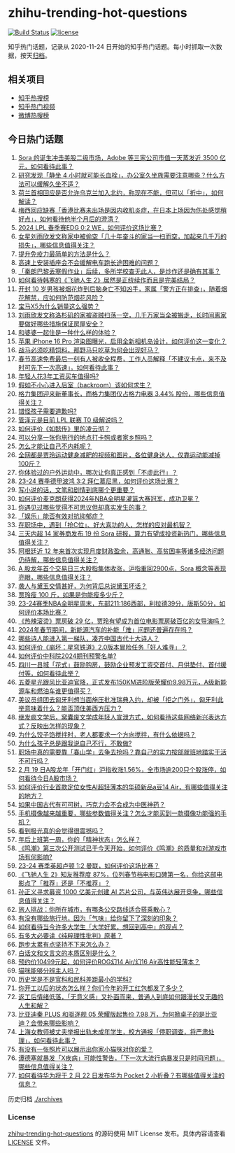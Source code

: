 # zhihu-trending-hot-questions

[![Build Status](https://github.com/justjavac/zhihu-trending-hot-questions/workflows/ci/badge.svg?branch=master)](https://github.com/justjavac/zhihu-trending-hot-questions/actions)
[![license](https://img.shields.io/github/license/justjavac/zhihu-trending-hot-questions)](https://github.com/justjavac/zhihu-trending-hot-questions/blob/master/LICENSE)

知乎热门话题，记录从 2020-11-24
日开始的知乎热门话题。每小时抓取一次数据，按天[归档](./archives)。

## 相关项目

- [知乎热搜榜](https://github.com/justjavac/zhihu-trending-top-search)
- [知乎热门视频](https://github.com/justjavac/zhihu-trending-hot-video)
- [微博热搜榜](https://github.com/justjavac/weibo-trending-hot-search)

## 今日热门话题

<!-- BEGIN -->
<!-- 最后更新时间 Tue Feb 20 2024 10:15:17 GMT+0800 (China Standard Time) -->

1. [Sora 的诞生冲击美股二级市场，Adobe 等三家公司市值一天蒸发近 3500 亿元，如何看待此事？](https://www.zhihu.com/question/644913353)
1. [研究发现「静坐 4 小时就可能长血栓」，办公室久坐族需要注意哪些？什么方法可以缓解久坐不适？](https://www.zhihu.com/question/644897330)
1. [荷兰首相回应是否允许乌克兰加入北约，称现在不能，但可以「折中」，如何解读？](https://www.zhihu.com/question/644863103)
1. [梅西回应缺赛「香港比赛未出场是因内收肌炎症，在日本上场因为伤处感觉稍好点」，如何看待他半个月后的澄清？](https://www.zhihu.com/question/644958069)
1. [2024 LPL 春季赛EDG 0:2 WE，如何评价这场比赛？](https://www.zhihu.com/question/644931657)
1. [女星刘雨欣发文称家中被偷空「几十年奋斗的家当一扫而空，加起来几千万的损失」，哪些信息值得关注？](https://www.zhihu.com/question/644920608)
1. [提升免疫力最简单的方法是什么？](https://www.zhihu.com/question/637872218)
1. [高速上安装插座会不会缓解电车跑长途困难的问题？](https://www.zhihu.com/question/644768483)
1. [「秦朗巴黎丢寒假作业」后续，多所学校查无此人，是炒作还是确有其事？](https://www.zhihu.com/question/644865981)
1. [如何看待韩寒的《飞驰人生 2》居然是正统续作而且是完美结局？](https://www.zhihu.com/question/644458295)
1. [开封 10 岁男孩被烟花炸到后脑身亡不知凶手，家属「警方正在排查」，随着烟花解禁，应如何防范烟花风险？](https://www.zhihu.com/question/644746231)
1. [宝马X5为什么销量这么强势？](https://www.zhihu.com/question/643652573)
1. [刘雨欣发文称洛杉矶的家被盗贼扫荡一空，几千万家当全被搬走，长时间离家要做好哪些措施保证房屋安全？](https://www.zhihu.com/question/644909966)
1. [和婆婆一起住是一种什么样的体验？](https://www.zhihu.com/question/28317131)
1. [苹果 iPhone 16 Pro 渲染图曝光，启用全新相机岛设计，如何评价这一变化？](https://www.zhihu.com/question/644844507)
1. [战马必须吃精饲料，那野马只吃草为何会出现好马？](https://www.zhihu.com/question/28227476)
1. [春节高速免费最后一刻有人被收全程费，工作人员解释「不建议卡点，来不及时可先下一次高速」，如何看待此事？](https://www.zhihu.com/question/644840151)
1. [年轻人花3年工资买车值得吗?](https://www.zhihu.com/question/644046156)
1. [假如不小心进入后室（backroom）该如何求生？](https://www.zhihu.com/question/548332757)
1. [格力集团迎来新董事长，而格力集团仅占格力电器 3.44% 股份，哪些信息值得关注？](https://www.zhihu.com/question/644861787)
1. [错怪孩子需要道歉吗?](https://www.zhihu.com/question/639749626)
1. [管泽元是目前 LPL 联赛 T0 级解说吗？](https://www.zhihu.com/question/644648817)
1. [如何评价《如懿传》里的凌云彻？](https://www.zhihu.com/question/297767498)
1. [可以分享一张你旅行的地点打卡照或者家乡照吗？](https://www.zhihu.com/question/641905803)
1. [怎么才能让自己不内耗呢？](https://www.zhihu.com/question/640157006)
1. [全网都是贾玲运动健身减肥的视频和图片，各位健身达人，仅靠运动能减掉100斤？](https://www.zhihu.com/question/644044798)
1. [你体验过的户外运动中，哪次让你真正感到「不虚此行」？](https://www.zhihu.com/question/641980485)
1. [23-24 赛季德甲波鸿 3:2 拜仁慕尼黑，如何评价这场比赛？](https://www.zhihu.com/question/644821053)
1. [写小说的话，文笔和剧情到底哪个更重要？](https://www.zhihu.com/question/640808667)
1. [如何评价麦克朗获得2024年NBA全明星灌篮大赛冠军，成功卫冕？](https://www.zhihu.com/question/644740499)
1. [你遇见过哪些觉得不可思议但却真实发生的事？](https://www.zhihu.com/question/399355994)
1. [「娱乐」能否有效对抗抑郁症？](https://www.zhihu.com/question/641917643)
1. [在职场中，遇到「抢C位」、好大喜功的人，怎样的应对最机智？](https://www.zhihu.com/question/644756104)
1. [三天内超 14 家券商发布 19 份 Sora 研报，算力有望成投资新热门，哪些信息值得关注？](https://www.zhihu.com/question/644842221)
1. [阿根廷近 12 年来首次实现月度财政盈余，高通胀、高贫困率等诸多经济问题仍待解，哪些信息值得关注？](https://www.zhihu.com/question/644972632)
1. [A 股龙年首个交易日三大股指集体收涨，沪指重回2900点，Sora 概念等表现亮眼，哪些信息值得关注？](https://www.zhihu.com/question/644907039)
1. [袭人与黛玉交情甚好，为何背后总说黛玉坏话？](https://www.zhihu.com/question/413022994)
1. [贾玲瘦 100 斤，如果是你能瘦多少斤？](https://www.zhihu.com/question/644402472)
1. [23-24赛季NBA全明星周末，东部211:186西部，利拉德39分，唐斯50分，如何评价本场比赛？](https://www.zhihu.com/question/644868068)
1. [《热辣滚烫》票房破 29 亿，贾玲有望成为首位电影票房破百亿的女导演吗？](https://www.zhihu.com/question/644382675)
1. [2024年春节期间，新能源汽车的补能「难」问题还普遍存在吗？](https://www.zhihu.com/question/643240918)
1. [哪些诗人能进入第一梯队，凑齐中国古代十大诗人？](https://www.zhihu.com/question/382531537)
1. [如何评价《崩坏：星穹铁道》2.0版本冒险任务「好人难寻」？](https://www.zhihu.com/question/643205549)
1. [如何评价中科院2024期刊预警名单?](https://www.zhihu.com/question/644840549)
1. [四川一县城「花式」鼓励购房，鼓励企业预发工资交首付、月供垫付、首付缓付等，如何看待此举？](https://www.zhihu.com/question/644914622)
1. [五菱星光跟风比亚迪官降，正式发布150KM进阶版荣耀价9.98万元，A级新能源车和燃油车谁更值得买？](https://www.zhihu.com/question/644913493)
1. [美议员组团去匈牙利想当面施压批准瑞典入约，却被「拒之门外」，匈牙利此举意味着什么？能否顶住美西方压力？](https://www.zhihu.com/question/644921646)
1. [继发疯文学后，窝囊废文学成年轻人宣泄方式，如何看待这些网络新兴表达方式？反映出怎样的现象？](https://www.zhihu.com/question/644864065)
1. [为什么饺子馅搅拌时，老人都要求一个方向搅拌，有什么依据吗？](https://www.zhihu.com/question/30242895)
1. [为什么孩子总是跟我说自己不行，不敢做?](https://www.zhihu.com/question/644675001)
1. [职场中真的需要靠「春山学」去争去抢吗？靠自己的实力按部就班地踏实干活不可行吗？](https://www.zhihu.com/question/644756106)
1. [2 月 19 日A股龙年「开门红」沪指收涨1.56%，全市场逾200只个股涨停，如何看待今日A股市场？](https://www.zhihu.com/question/644850208)
1. [如何评价行业首款定位女性AI超轻薄本的华硕新品a豆14 Air，有哪些值得关注的地方？](https://www.zhihu.com/question/644943782)
1. [如果中国古代有可可树，巧克力会不会成为中医神药？](https://www.zhihu.com/question/643372601)
1. [手机摄像越来越重要，哪些参数值得关注？怎么才能买到一款摄像功能强的手机？](https://www.zhihu.com/question/641430697)
1. [看到极光真的会觉得很震撼吗？](https://www.zhihu.com/question/642212874)
1. [年后上班第一周，你的「精神状态」怎么样？](https://www.zhihu.com/question/642870392)
1. [《鸣潮》第三次公开测试已于今天开始，如何评价《鸣潮》的质量和对游戏市场有何影响?](https://www.zhihu.com/question/644864109)
1. [23-24 赛季英超卢顿 1:2 曼联，如何评价这场比赛？](https://www.zhihu.com/question/644821042)
1. [《飞驰人生 2》知友推荐度 87%，位列春节档电影口碑第一名，你给这部电影点了「推荐」还是「不推荐」？](https://www.zhihu.com/question/644712111)
1. [孙正义寻求募资 1000 亿美元创建 AI 芯片公司，与英伟达展开竞争，哪些信息值得关注？](https://www.zhihu.com/question/644753731)
1. [旅人挑战：你所在城市，有哪条公交路线适合搭乘散心？](https://www.zhihu.com/question/642212888)
1. [有没有哪些旅行地，因为「气味」给你留下了深刻的印象？](https://www.zhihu.com/question/642212939)
1. [如何看待当今许多大学生「大学好累，想回到高中」的观点？](https://www.zhihu.com/question/637663061)
1. [有多大必要读《纯粹理性批判》原著？](https://www.zhihu.com/question/545243364)
1. [跑步太累有点坚持不下来怎么办？](https://www.zhihu.com/question/644308508)
1. [白话文和文言文的本质区别是什么？](https://www.zhihu.com/question/637468987)
1. [预约价10499元起，如何评价ROG幻14 Air/幻16 Air高性能轻薄本？](https://www.zhihu.com/question/644854135)
1. [猫咪能够分辨主人吗？](https://www.zhihu.com/question/588621897)
1. [历史学是不是官科和民科差距最小的学科?](https://www.zhihu.com/question/644191125)
1. [你开工以后的状态怎么样？你们今年的开工红包都发了多少？](https://www.zhihu.com/question/644803340)
1. [返工后情绪低落，「无意义感」又扑面而来，普通人到底如何跟漫长又无趣的人生和解？](https://www.zhihu.com/question/644751286)
1. [比亚迪秦 PLUS 和驱逐舰 05 荣耀版起售价 7.98 万，为何掀桌子的是比亚迪？会带来哪些影响？](https://www.zhihu.com/question/644625950)
1. [上海女教师被丈夫举报出轨未成年学生，校方通报「停职调查，将严肃处理」，如何看待此事？](https://www.zhihu.com/question/644868516)
1. [有没有一张照片可以展示出你家小猫咪对你的爱？](https://www.zhihu.com/question/643849970)
1. [谭德塞就暴发「X疾病」可能性警告，「下一次大流行病暴发只是时间问题」，哪些信息值得关注？](https://www.zhihu.com/question/644751503)
1. [如何看待华为将于 2 月 22 日发布华为 Pocket 2 小折叠？有哪些值得关注的信息？](https://www.zhihu.com/question/644843879)

<!-- END -->

历史归档 [./archives](./archives)

### License

[zhihu-trending-hot-questions](https://github.com/justjavac/zhihu-trending-hot-questions)
的源码使用 MIT License 发布。具体内容请查看 [LICENSE](./LICENSE) 文件。
